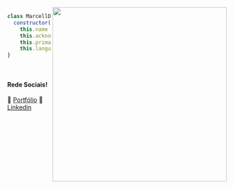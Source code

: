 
<img  width="400" align="right" src="https://i2.wp.com/allhtaccess.info/wp-content/uploads/2018/03/programming.gif?fit=1281%2C716&ssl=1" />

```javascript
class MarcellDac {
  constructor(name, acknowledgements, primarySkillset, languages){
    this.name = "Marcell Andrade";
    this.acknowledgements = "Mobile Development";
    this.primarySkillset = "Scrum, Kanban, Git, InfoSec";
    this.languages = ["Javascript", "React Native", "HTML5", "CSS3", "Python", "Solidity"];
}
```
[website]: https://marcelldac.github.io/portfolio
[linkedin]: https://www.linkedin.com/in/marcelldactes/
<br>

#### Rede Sociais!

🏡 [Portfólio](https://marcelldac.github.io/portfolio)
👔 [Linkedin](https://www.linkedin.com/in/marcelldactes/)

